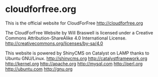 cloudforfree.org
===================

This is the official website for CloudForFree
http://cloudforfree.org

The CloudForFree Website by Will Braswell is licensed under a Creative Commons Attribution-ShareAlike 4.0 International License.
http://creativecommons.org/licenses/by-sa/4.0

This website is powered by ShinyCMS on Catalyst on LAMP thanks to Ubuntu GNU/Linux.
http://shinycms.org
http://catalystframework.org
http://kernel.org
http://apache.org
http://mysql.com
http://perl.org
http://ubuntu.com
http://gnu.org
